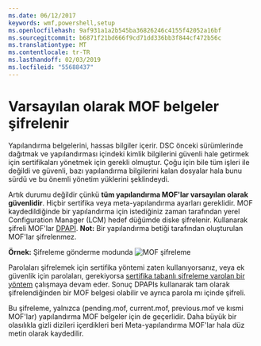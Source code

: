 ```yaml
---
ms.date: 06/12/2017
keywords: wmf,powershell,setup
ms.openlocfilehash: 9af931a1a2b545ba36826246c4155f42052a16bf
ms.sourcegitcommit: b6871f21bd666f9cd71dd336bb3f844cf472b56c
ms.translationtype: MT
ms.contentlocale: tr-TR
ms.lasthandoff: 02/03/2019
ms.locfileid: "55688437"
---
```

# <a name="mof-documents-are-encrypted-by-default"></a>Varsayılan olarak MOF belgeler şifrelenir

Yapılandırma belgelerini, hassas bilgiler içerir. DSC önceki sürümlerinde dağıtmak ve yapılandırması içindeki kimlik bilgilerini güvenli hale getirmek için sertifikaları yönetmek için gerekli olmuştur. Çoğu için bile tüm işleri ile değildi ve güvenli, bazı yapılandırma bilgilerini kalan dosyalar hala bunu sürdü ve bu önemli yönetim yüklerini şeklindeydi.

Artık durumu değildir çünkü **tüm yapılandırma MOF'lar varsayılan olarak güvenlidir**. Hiçbir sertifika veya meta-yapılandırma ayarları gereklidir. MOF kaydedildiğinde bir yapılandırma için istediğiniz zaman tarafından yerel Configuration Manager (LCM) hedef düğümde diske şifrelenir. Kullanarak şifreli MOF'lar [DPAPI](https://msdn.microsoft.com/library/ms995355.aspx). **Not:** Bir yapılandırma betiği tarafından oluşturulan MOF'lar şifrelenmez.

**Örnek:** Şifreleme gönderme modunda ![MOF şifreleme](../images/MOF_Encryption.jpg)

Parolaları şifrelemek için sertifika yöntemi zaten kullanıyorsanız, veya ek güvenlik için parolaları, gerekiyorsa [sertifika tabanlı şifreleme varolan bir yöntem](https://msdn.microsoft.com/powershell/dsc/securemof) çalışmaya devam eder. Sonuç DPAPIs kullanarak tam olarak şifrelendiğinden bir MOF belgesi olabilir ve ayrıca parola mı içinde şifreli.

Bu şifreleme, yalnızca (pending.mof, current.mof, previous.mof ve kısmi MOF'lar) yapılandırma MOF belgeler için de geçerlidir. Daha büyük bir olasılıkla gizli dizileri içerdikleri beri Meta-yapılandırma MOF'lar hala düz metin olarak kaydedilir.
